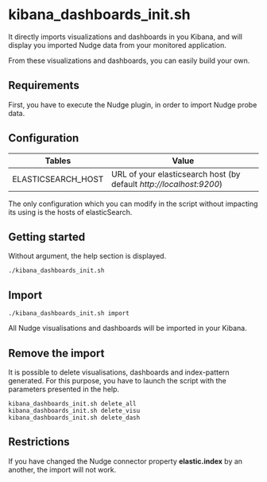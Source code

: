 # kibana_dashboards_init.sh

It directly imports visualizations and dashboards in you Kibana, and will display you imported Nudge data from your monitored application.

From these visualizations and dashboards, you can easily build your own.

## Requirements

First, you have to execute the Nudge plugin, in order to import Nudge probe data.

## Configuration

| Tables                  | Value                                                               |
| ----------------------- | ------------------------------------------------------------------- |
| ELASTICSEARCH_HOST      | URL of your elasticsearch host (by default _http://localhost:9200_) |


The only configuration which you can modify in the script without impacting its using is the hosts of elasticSearch.

## Getting started
Without argument, the help section is displayed.

    ./kibana_dashboards_init.sh

## Import

    ./kibana_dashboards_init.sh import

All Nudge visualisations and dashboards will be imported in your Kibana.

## Remove the import

It is possible to delete visualisations, dashboards and index-pattern generated.
For this purpose, you have to launch the script with the parameters presented in the help.

    kibana_dashboards_init.sh delete_all
    kibana_dashboards_init.sh delete_visu
    kibana_dashboards_init.sh delete_dash

## Restrictions
If you have changed the Nudge connector property **elastic.index** by an another, the import will not work.

